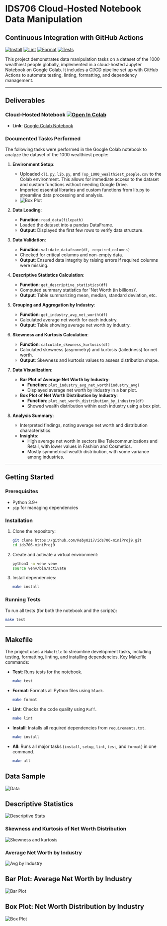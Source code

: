 # IDS706 Cloud-Hosted Notebook Data Manipulation

## Continuous Integration with GitHub Actions
[![Install](https://github.com/Reby0217/ids706-miniProj9/actions/workflows/install.yml/badge.svg)](https://github.com/Reby0217/ids706-miniProj9/actions/workflows/install.yml)
[![Lint](https://github.com/Reby0217/ids706-miniProj9/actions/workflows/lint.yml/badge.svg)](https://github.com/Reby0217/ids706-miniProj9/actions/workflows/lint.yml)
[![Format](https://github.com/Reby0217/ids706-miniProj9/actions/workflows/format.yml/badge.svg)](https://github.com/Reby0217/ids706-miniProj9/actions/workflows/format.yml)
[![Tests](https://github.com/Reby0217/ids706-miniProj9/actions/workflows/test.yml/badge.svg)](https://github.com/Reby0217/ids706-miniProj9/actions/workflows/test.yml)

This project demonstrates data manipulation tasks on a dataset of the 1000 wealthiest people globally, implemented in a cloud-hosted Jupyter Notebook on Google Colab. It includes a CI/CD pipeline set up with GitHub Actions to automate testing, linting, formatting, and dependency management.

---

## Deliverables

### Cloud-Hosted Notebook <a href="https://colab.research.google.com/github/Reby0217/ids706-miniProj9/blob/main/src/colab_proj.ipynb" target="_parent"><img src="https://colab.research.google.com/assets/colab-badge.svg" alt="Open In Colab"/></a> 
- **Link**: [Google Colab Notebook](https://colab.research.google.com/drive/1v6sNPN7wJbcJg73e6Op9bh9jjJ_No1zH)

### Documented Tasks Performed

The following tasks were performed in the Google Colab notebook to analyze the dataset of the 1000 wealthiest people:

1. **Environment Setup**:
   - Uploaded `cli.py`, `lib.py`, and `Top_1000_wealthiest_people.csv` to the Colab environment. This allows for immediate access to the dataset and custom functions without needing Google Drive.
   - Imported essential libraries and custom functions from lib.py to streamline data processing and analysis.
   - ![Box Plot](screenshots/colab.png)

2. **Data Loading**:
   - **Function**: `read_data(filepath)`
   - Loaded the dataset into a pandas DataFrame.
   - **Output**: Displayed the first few rows to verify data structure.

3. **Data Validation**:
   - **Function**: `validate_dataframe(df, required_columns)`
   - Checked for critical columns and non-empty data.
   - **Output**: Ensured data integrity by raising errors if required columns were missing.

4. **Descriptive Statistics Calculation**:
   - **Function**: `get_descriptive_statistics(df)`
   - Computed summary statistics for 'Net Worth (in billions)'.
   - **Output**: Table summarizing mean, median, standard deviation, etc.

5. **Grouping and Aggregation by Industry**:
   - **Function**: `get_industry_avg_net_worth(df)`
   - Calculated average net worth for each industry.
   - **Output**: Table showing average net worth by industry.

6. **Skewness and Kurtosis Calculation**:
   - **Function**: `calculate_skewness_kurtosis(df)`
   - Calculated skewness (asymmetry) and kurtosis (tailedness) for net worth.
   - **Output**: Skewness and kurtosis values to assess distribution shape.

7. **Data Visualization**:
   - **Bar Plot of Average Net Worth by Industry**:
     - **Function**: `plot_industry_avg_net_worth(industry_avg)`
     - Displayed average net worth by industry in a bar plot.
   - **Box Plot of Net Worth Distribution by Industry**:
     - **Function**: `plot_net_worth_distribution_by_industry(df)`
     - Showed wealth distribution within each industry using a box plot.

8. **Analysis Summary**:
   - Interpreted findings, noting average net worth and distribution characteristics.
   - **Insights**:
     - High average net worth in sectors like Telecommunications and Retail, with lower values in Fashion and Cosmetics.
     - Mostly symmetrical wealth distribution, with some variance among industries.


---


## Getting Started

### Prerequisites

- Python 3.9+
- `pip` for managing dependencies

### Installation

1. Clone the repository:

   ```bash
   git clone https://github.com/Reby0217/ids706-miniProj9.git
   cd ids706-miniProj9
   ```

2. Create and activate a virtual environment:

   ```bash
   python3 -m venv venv
   source venv/bin/activate 
   ```

3. Install dependencies:

   ```bash
   make install
   ```

### Running Tests

To run all tests (for both the notebook and the scripts):

```bash
make test
```

---

## Makefile

The project uses a `Makefile` to streamline development tasks, including testing, formatting, linting, and installing dependencies. Key Makefile commands:

- **Test**: Runs tests for the notebook.
  ```bash
  make test
  ```
  
- **Format**: Formats all Python files using `black`.
  ```bash
  make format
  ```

- **Lint**: Checks the code quality using `Ruff`.
  ```bash
  make lint
  ```

- **Install**: Installs all required dependencies from `requirements.txt`.
  ```bash
  make install
  ```

- **All**: Runs all major tasks (`install`, `setup`, `lint`, `test`, and `format`) in one command.
  ```bash
  make all
  ```


## Data Sample
![Data](screenshots/head.png)

## Descriptive Statistics
![Descriptive Stats](screenshots/descriptive_stat.png)

### Skewness and Kurtosis of Net Worth Distribution
![Skewness and kurtosis](screenshots/Skewness_and_kurtosis.png)

### Average Net Worth by Industry
![Avg by Industry](screenshots/industry_avg_net_worth.png)

## Bar Plot: Average Net Worth by Industry
![Bar Plot](screenshots/barplot.png)

## Box Plot: Net Worth Distribution by Industry
![Box Plot](screenshots/boxplot.png)
